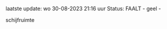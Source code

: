 laatste update: 
wo 30-08-2023 21:16   uur 
Status: FAALT - geel - 
<div class="service Y">schijfruimte</div>